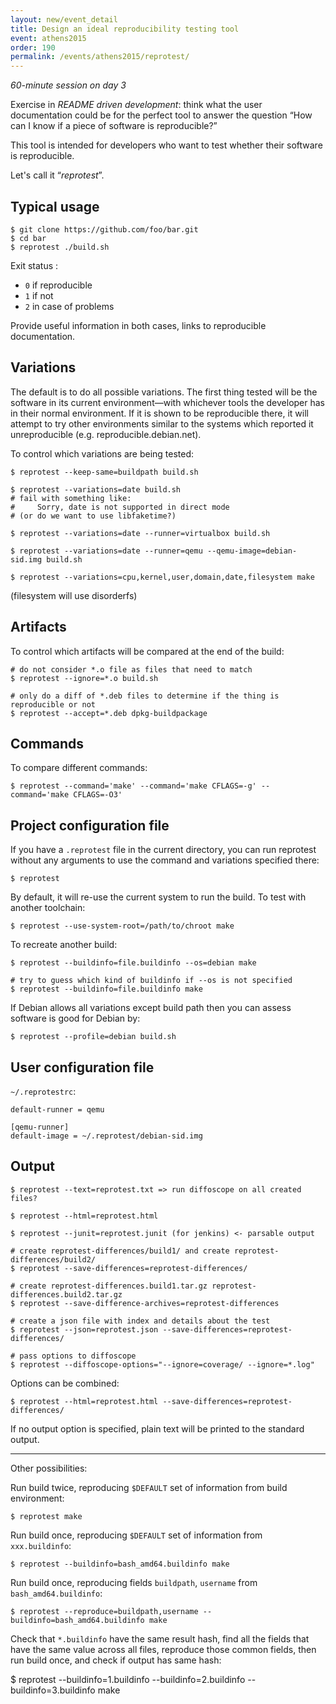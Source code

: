```yaml
---
layout: new/event_detail
title: Design an ideal reproducibility testing tool
event: athens2015
order: 190
permalink: /events/athens2015/reprotest/
---
```


*60-minute session on day 3*

Exercise in *README driven development*: think what the user documentation
could be for the perfect tool to answer the question “How can I know if a piece
of software is reproducible?”

This tool is intended for developers who want to test whether their software is reproducible.

Let's call it “*reprotest*”.

Typical usage
-------------

    $ git clone https://github.com/foo/bar.git
    $ cd bar
    $ reprotest ./build.sh

Exit status :

 - `0` if reproducible
 - `1` if not
 - `2` in case of problems

Provide useful information in both cases, links to reproducible documentation.

Variations
----------

The default is to do all possible variations. The first thing tested will be
the software in its current environment—with whichever tools the developer
has in their normal environment. If it is shown to be reproducible there, it
will attempt to try other environments similar to the systems which reported it
unreproducible (e.g. reproducible.debian.net).

To control which variations are being tested:

    $ reprotest --keep-same=buildpath build.sh

    $ reprotest --variations=date build.sh
    # fail with something like:
    #     Sorry, date is not supported in direct mode
    # (or do we want to use libfaketime?)

    $ reprotest --variations=date --runner=virtualbox build.sh

    $ reprotest --variations=date --runner=qemu --qemu-image=debian-sid.img build.sh

    $ reprotest --variations=cpu,kernel,user,domain,date,filesystem make

(filesystem will use disorderfs)

Artifacts
---------

To control which artifacts will be compared at the end of the build:

    # do not consider *.o file as files that need to match
    $ reprotest --ignore=*.o build.sh

    # only do a diff of *.deb files to determine if the thing is reproducible or not
    $ reprotest --accept=*.deb dpkg-buildpackage

Commands
--------

To compare different commands:

    $ reprotest --command='make' --command='make CFLAGS=-g' --command='make CFLAGS=-O3'

Project configuration file
--------------------------

If you have a `.reprotest` file in the current directory, you can run reprotest without
any arguments to use the command and variations specified there:

    $ reprotest

By default, it will re-use the current system to run the build. To test with another toolchain:

    $ reprotest --use-system-root=/path/to/chroot make

To recreate another build:

    $ reprotest --buildinfo=file.buildinfo --os=debian make

    # try to guess which kind of buildinfo if --os is not specified
    $ reprotest --buildinfo=file.buildinfo make

If Debian allows all variations except build path then you can assess software is good for Debian by:

    $ reprotest --profile=debian build.sh

User configuration file
-----------------------

`~/.reprotestrc`:

    default-runner = qemu

    [qemu-runner]
    default-image = ~/.reprotest/debian-sid.img

Output
------
    
    $ reprotest --text=reprotest.txt => run diffoscope on all created files?

    $ reprotest --html=reprotest.html

    $ reprotest --junit=reprotest.junit (for jenkins) <- parsable output

    # create reprotest-differences/build1/ and create reprotest-differences/build2/
    $ reprotest --save-differences=reprotest-differences/

    # create reprotest-differences.build1.tar.gz reprotest-differences.build2.tar.gz
    $ reprotest --save-difference-archives=reprotest-differences

    # create a json file with index and details about the test
    $ reprotest --json=reprotest.json --save-differences=reprotest-differences/

    # pass options to diffoscope
    $ reprotest --diffoscope-options="--ignore=coverage/ --ignore=*.log"

Options can be combined:

    $ reprotest --html=reprotest.html --save-differences=reprotest-differences/

If no output option is specified, plain text will be printed to the standard output.

----

Other possibilities:

Run build twice, reproducing `$DEFAULT` set of information from build environment:

    $ reprotest make

Run build once, reproducing `$DEFAULT` set of information from `xxx.buildinfo`:

    $ reprotest --buildinfo=bash_amd64.buildinfo make

Run build once, reproducing fields `buildpath`, `username` from `bash_amd64.buildinfo`:

    $ reprotest --reproduce=buildpath,username --buildinfo=bash_amd64.buildinfo make 

Check that `*.buildinfo` have the same result hash, find all the fields that
have the same value across all files, reproduce those common fields, then run
build once, and check if output has same hash:

   $ reprotest --buildinfo=1.buildinfo --buildinfo=2.buildinfo --buildinfo=3.buildinfo make
